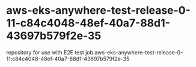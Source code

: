 # aws-eks-anywhere-test-release-0-11-c84c4048-48ef-40a7-88d1-43697b579f2e-35
repository for use with E2E test job aws-eks-anywhere-test-release-0-11:c84c4048-48ef-40a7-88d1-43697b579f2e-35
